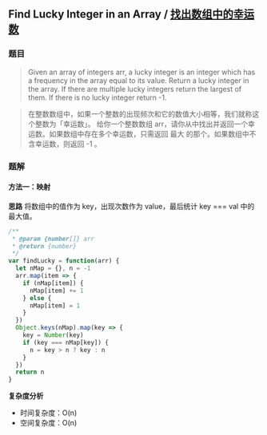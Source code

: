 ## Find Lucky Integer in an Array / [找出数组中的幸运数](https://leetcode-cn.com/problems/find-lucky-integer-in-an-array/)
### 题目
> Given an array of integers arr, a lucky integer is an integer which has a frequency in the array equal to its value.
Return a lucky integer in the array. If there are multiple lucky integers return the largest of them. If there is no lucky integer return -1.

> 在整数数组中，如果一个整数的出现频次和它的数值大小相等，我们就称这个整数为「幸运数」。
给你一个整数数组 arr，请你从中找出并返回一个幸运数。如果数组中存在多个幸运数，只需返回 最大 的那个。如果数组中不含幸运数，则返回 -1 。

### 题解
#### 方法一：映射
**思路**
将数组中的值作为 key，出现次数作为 value，最后统计 key === val 中的最大值。

```js
/**
 * @param {number[]} arr
 * @return {number}
 */
var findLucky = function(arr) {
  let nMap = {}, n = -1
  arr.map(item => {
    if (nMap[item]) {
      nMap[item] += 1
    } else {
      nMap[item] = 1
    }
  })
  Object.keys(nMap).map(key => {
    key = Number(key)
    if (key === nMap[key]) {
      n = key > n ? key : n
    }
  })
  return n
}
```

**复杂度分析**
+ 时间复杂度：O(n)
+ 空间复杂度：O(n)